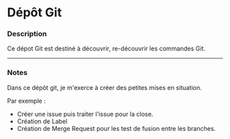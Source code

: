# Dépôt Git

### Description

Ce dépot Git est destiné à découvrir, re-découvrir les commandes Git.


---

### Notes

Dans ce dépôt git, je m'exerce à créer des petites mises en situation.

Par exemple : 
- Créer une issue puis traiter l'issue pour la close.
- Création de Label
- Création de Merge Request pour les test de fusion entre les branches.